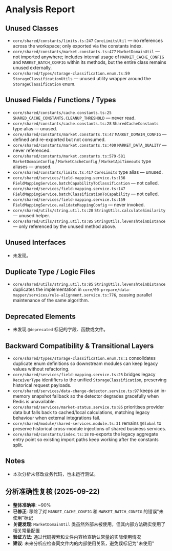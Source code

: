 # Analysis Report

## Unused Classes
- `core/shared/constants/limits.ts:247` `CoreLimitsUtil` — no references across the workspace; only exported via the constants index.
- `core/shared/constants/market.constants.ts:477` `MarketDomainUtil` — not imported anywhere; includes internal usage of `MARKET_CACHE_CONFIG` and `MARKET_BATCH_CONFIG` within its methods, but the entire class remains unused externally.
- `core/shared/types/storage-classification.enum.ts:59` `StorageClassificationUtils` — unused utility wrapper around the `StorageClassification` enum.

## Unused Fields / Functions / Types
- `core/shared/constants/cache.constants.ts:25` `SHARED_CACHE_CONSTANTS.CLEANUP_THRESHOLD` — never read.
- `core/shared/constants/cache.constants.ts:28` `SharedCacheConstants` type alias — unused.
- `core/shared/constants/market.constants.ts:47` `MARKET_DOMAIN_CONFIG` — defined and re-exported but not consumed.
- `core/shared/constants/market.constants.ts:400` `MARKET_DATA_QUALITY` — never referenced.
- `core/shared/constants/market.constants.ts:579-581` `MarketDomainConfig` / `MarketCacheConfig` / `MarketApiTimeouts` type aliases — unused.
- `core/shared/constants/limits.ts:417` `CoreLimits` type alias — unused.
- `core/shared/services/field-mapping.service.ts:136` `FieldMappingService.batchCapabilityToClassification` — not called.
- `core/shared/services/field-mapping.service.ts:147` `FieldMappingService.batchClassificationToCapability` — not called.
- `core/shared/services/field-mapping.service.ts:159` `FieldMappingService.validateMappingConfig` — never invoked.
- `core/shared/utils/string.util.ts:28` `StringUtils.calculateSimilarity` — unused helper.
- `core/shared/utils/string.util.ts:85` `StringUtils.levenshteinDistance` — only referenced by the unused method above.

## Unused Interfaces
- 未发现。

## Duplicate Type / Logic Files
- `core/shared/utils/string.util.ts:85` `StringUtils.levenshteinDistance` duplicates the implementation in `core/00-prepare/data-mapper/services/rule-alignment.service.ts:776`, causing parallel maintenance of the same algorithm.

## Deprecated Elements
- 未发现 `@deprecated` 标记的字段、函数或文件。

## Backward Compatibility & Transitional Layers
- `core/shared/types/storage-classification.enum.ts:1` consolidates duplicate enum definitions so downstream modules can keep legacy values without refactoring.
- `core/shared/services/field-mapping.service.ts:25` bridges legacy `ReceiverType` identifiers to the unified `StorageClassification`, preserving historical request payloads.
- `core/shared/services/data-change-detector.service.ts:97` keeps an in-memory snapshot fallback so the detector degrades gracefully when Redis is unavailable.
- `core/shared/services/market-status.service.ts:85` prioritises provider data but falls back to cached/local calculations, matching legacy behaviour when external integrations fail.
- `core/shared/module/shared-services.module.ts:31` remains `@Global` to preserve historical cross-module injections of shared business services.
- `core/shared/constants/index.ts:18` re-exports the legacy aggregate entry point so existing import paths keep working after the constants split.

## Notes
- 本次分析未修改业务代码，也未运行测试。

## 分析准确性复核 (2025-09-22)
- **整体准确率**: ~90%
- **已修正**: 移除了对 `MARKET_CACHE_CONFIG` 和 `MARKET_BATCH_CONFIG` 的错误"未使用"标记
- **关键发现**: `MarketDomainUtil` 类虽然外部未被使用，但其内部方法确实使用了相关常量配置
- **验证方法**: 通过代码搜索和文件内容检查确认常量的实际使用情况
- **建议**: 未来分析应检查同文件内的内部使用关系，避免误标记为"未使用"
